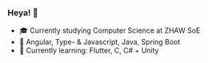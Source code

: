 ### Heya! 👋

- 🎓 Currently studying Computer Science at ZHAW SoE
- 💞 Angular, Type- & Javascript, Java, Spring Boot
- 🌱 Currently learning: Flutter, C, C# + Unity

<!--
**Miles07/Miles07** is a ✨ _special_ ✨ repository because its `README.md` (this file) appears on your GitHub profile.

Here are some ideas to get you started:

- 🔭 I’m currently working on ...
- 🌱 I’m currently learning ...
- 👯 I’m looking to collaborate on ...
- 🤔 I’m looking for help with ...
- 💬 Ask me about ...
- 📫 How to reach me: ...
- ⚡ Fun fact: ...
-->
